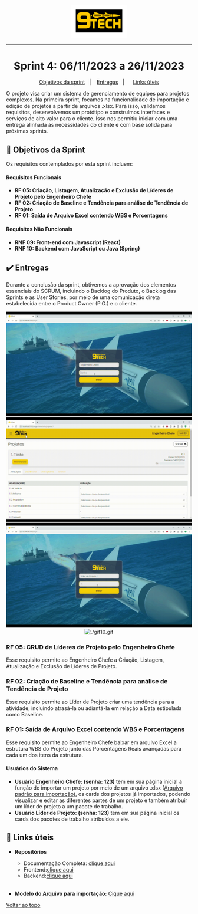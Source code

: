 <p align="center">
      <img src="https://raw.githubusercontent.com/Nine-Tech/nine-tech-documentation/main/img/logo%209%20tech.png" alt="logo 9tech" width="150">
<hr>

<span id="topo">

<h1 align="center">Sprint 4: 06/11/2023 a 26/11/2023</h1>

<p align="center">
<a href="#objetivos">Objetivos da sprint</a> &nbsp |&nbsp &nbsp
<a href="#entregas">Entregas</a> &nbsp |&nbsp &nbsp
 &nbsp
<a href="#links">Links úteis</a>
</p>

O projeto visa criar um sistema de gerenciamento de equipes para projetos complexos. Na primeira sprint, focamos na funcionalidade de importação e edição de projetos a partir de arquivos .xlsx. Para isso, validamos requisitos, desenvolvemos um protótipo e construímos interfaces e serviços de alto valor para o cliente. Isso nos permitiu iniciar com uma entrega alinhada às necessidades do cliente e com base sólida para próximas sprints.

<span id="objetivos">

## :dart: Objetivos da Sprint

Os requisitos contemplados por esta sprint incluem:

#### Requisitos Funcionais

- **RF 05: Criação, Listagem, Atualização e Exclusão de Líderes de Projeto pelo Engenheiro Chefe**
- **RF 02: Criação de Baseline e Tendência para análise de Tendência de Projeto**
- **RF 01: Saída de Arquivo Excel contendo WBS e Porcentagens**

#### Requisitos Não Funcionais

- **RNF 09: Front-end com Javascript (React)**
- **RNF 10: Backend com JavaScript ou Java (Spring)**

<span id="entregas">

## :heavy_check_mark: Entregas

Durante a conclusão da sprint, obtivemos a aprovação dos elementos essenciais do SCRUM, incluindo o Backlog do Produto, o Backlog das Sprints e as User Stories, por meio de uma comunicação direta estabelecida entre o Product Owner (P.O.) e o cliente.


<div align="center">

![./gif12.gif](./gif12.gif)
![./git13.gif](./git13.gif)
![./git11.gif](./git11.gif)
![./gif10.gif](./gif10.gif)

</div>

### RF 05: CRUD de Líderes de Projeto pelo Engenheiro Chefe

Esse requisito permite ao Engenheiro Chefe a Criação, Listagem, Atualização e Exclusão de Líderes de Projeto.

### RF 02: Criação de Baseline e Tendência para análise de Tendência de Projeto

Esse requisito permite ao Líder de Projeto criar uma tendência para a atividade, incluindo atrasá-la ou adiantá-la em relação a Data estipulada como Baseline.

### RF 01: Saída de Arquivo Excel contendo WBS e Porcentagens

Esse requisito permite ao Engenheiro Chefe baixar em arquivo Excel a estrutura WBS do Projeto junto das Porcentagens Reais avançadas para cada um dos itens da estrutura.

#### Usuários do Sistema

- **Usuário Engenheiro Chefe: (senha: 123)** tem em sua página inicial a função de importar um projeto por meio de um arquivo .xlsx ([Arquivo padrão para importação](
 https://easyupload.io/yhlxx6)), os cards dos projetos já importados, podendo visualizar e editar as diferentes partes de um projeto e também atribuir um líder de projeto a um pacote de trabalho.
  <br>
- **Usuário Líder de Projeto: (senha: 123)** tem em sua página inicial os cards dos pacotes de trabalho atribuídos a ele.

<span id="links">

## :link: Links úteis

 - **Repositórios**
    - Documentação Completa: [clique aqui](https://github.com/Nine-Tech/nine-tech-documentation)
    - Frontend:[clique aqui](https://github.com/Nine-Tech/nine-tech-front/tree/2719c0b5d8162bfdd900a73e510ae512bb04acf7) 
    - Backend:[clique aqui](https://github.com/Nine-Tech/nine-tech-back/tree/ae78389255aec3bacd31c4cf6c692085983a4334) 
    <br>
  
  - **Modelo do Arquivo para importação:** [Cique aqui](
 https://easyupload.io/yhlxx6)
 
 

<a href="#topo">Voltar ao topo</a>
